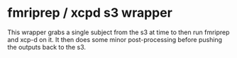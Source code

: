 # fmriprep / xcpd s3 wrapper
This wrapper grabs a single subject from the s3 at time to then run fmriprep and xcp-d on it. It then does some minor post-processing before pushing the outputs back to the s3. 